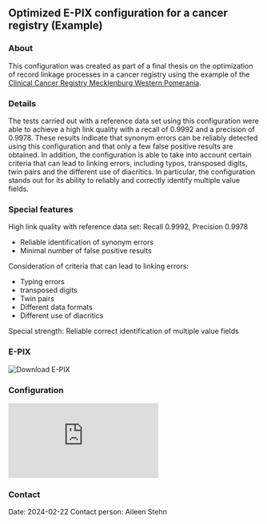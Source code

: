 ## Optimized E-PIX configuration for a cancer registry (Example)

### About
This configuration was created as part of a final thesis on the optimization of record linkage processes in a cancer registry using the example of the [Clinical Cancer Registry Mecklenburg Western Pomerania](https://www.kkr-mv.de/).

### Details
The tests carried out with a reference data set using this configuration were able to achieve a high link quality with a recall of 0.9992 and a precision of 0.9978. These results indicate that synonym errors can be reliably detected using this configuration and that only a few false positive results are obtained.
In addition, the configuration is able to take into account certain criteria that can lead to linking errors, including typos, transposed digits, twin pairs and the different use of diacritics. In particular, the configuration stands out for its ability to reliably and correctly identify multiple value fields. 

### Special features
High link quality with reference data set: Recall 0.9992, Precision 0.9978 
- Reliable identification of synonym errors
- Minimal number of false positive results

Consideration of criteria that can lead to linking errors:
- Typing errors
- transposed digits
- Twin pairs
- Different data formats
- Different use of diacritics

Special strength: Reliable correct identification of multiple value fields

### E-PIX
![Download E-PIX](https://www.ths-greifswald.de/en/researchers-general-public/e-pix/)

### Configuration

![Configuration-File](https://github.com/ths-community/E-PIX-example-configurations/blob/main/cancer-registry/matching-config-for-domain-CancerRegistry.xml)

### Contact
Date: 2024-02-22
Contact person: Aileen Stehn
